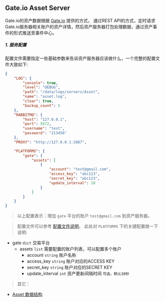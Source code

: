 
## Gate.io Asset Server

Gate.io的资产数据根据 [Gate.io](https://gateio.news) 提供的方式，
通过REST API的方式，定时请求Gate.io服务器相关账户的资产详情，然后资产服务器打包处理数据，通过资产事件的形式推送至事件中心。


##### 1. 服务配置

配置文件需要指定一些基础参数来告诉资产服务器应该做什么，一个完整的配置文件大致如下:

```json
{
    "LOG": {
        "console": true,
        "level": "DEBUG",
        "path": "/data/logs/servers/Asset",
        "name": "asset.log",
        "clear": true,
        "backup_count": 5
    },
    "RABBITMQ": {
        "host": "127.0.0.1",
        "port": 5672,
        "username": "test",
        "password": "213456"
    },
    "PROXY": "http://127.0.0.1:1087",

    "PLATFORMS": {
        "gate": {
            "assets": [
                {
                    "account": "test@gmail.com",
                    "access_key": "abc123",
                    "secret_key": "abc123",
                    "update_interval": 10
                }
            ]
        }
    }
}
```
> 以上配置表示：增加 `gate` 平台的账户 `test@gmail.com` 到资产服务器。

> 配置文件可以参考 [配置文件说明](https://github.com/TheNextQuant/thenextquant/blob/master/docs/configure/README.md)。
> 此处对 `PLATFORMS` 下的关键配置做一下说明:
- gate `dict` 交易平台
    - assets `list` 需要配置的账户列表，可以配置多个账户
        - account `string` 账户名称
        - access_key `string` 账户对应的ACCESS KEY
        - secret_key `string` 账户对应的SECRET KEY
        - update_interval `int` 资产更新间隔时间 `可选，默认10秒`


> 其它：
- [Asset 数据结构](https://github.com/TheNextQuant/thenextquant/blob/master/docs/asset.md#2-%E8%B5%84%E4%BA%A7%E5%AF%B9%E8%B1%A1%E6%95%B0%E6%8D%AE%E7%BB%93%E6%9E%84)
